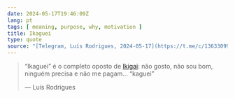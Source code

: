 ```yaml
---
date: 2024-05-17T19:46:09Z
lang: pt
tags: [ meaning, purpose, why, motivation ]
title: Ikaguei
type: quote
source: "[Telegram, Luís Rodrigues, 2024-05-17](https://t.me/c/1363309933/10866)"
---
```


> “Ikaguei” é o completo oposto de [Ikigai](https://pt.wikipedia.org/wiki/Ikigai): não gosto, não sou bom, ninguém precisa e não me pagam… “kaguei”
>
> — Luís Rodrigues
